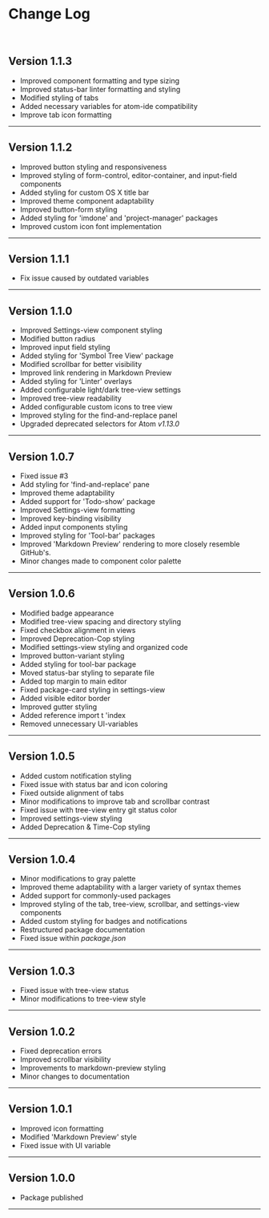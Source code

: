# Change Log
<br>  

## Version 1.1.3  

  * Improved component formatting and type sizing
  * Improved status-bar linter formatting and styling 
  * Modified styling of tabs
  * Added necessary variables for atom-ide compatibility
  * Improve tab icon formatting

--------------------------------------------------------------------------------

## Version 1.1.2  

  * Improved button styling and responsiveness
  * Improved styling of form-control, editor-container, and input-field components
  * Added styling for custom OS X title bar
  * Improved theme component adaptability
  * Improved button-form styling
  * Added styling for 'imdone' and 'project-manager' packages
  * Improved custom icon font implementation

--------------------------------------------------------------------------------

## Version 1.1.1  

  * Fix issue caused by outdated variables

--------------------------------------------------------------------------------

## Version 1.1.0  

  * Improved Settings-view component styling
  * Modified button radius
  * Improved input field styling
  * Added styling for 'Symbol Tree View' package
  * Modified scrollbar for better visibility
  * Improved link rendering in Markdown Preview
  * Added styling for 'Linter' overlays
  * Added configurable light/dark tree-view settings
  * Improved tree-view readability
  * Added configurable custom icons to tree view
  * Improved styling for the find-and-replace panel
  * Upgraded deprecated selectors for Atom *v1.13.0*

--------------------------------------------------------------------------------

## Version 1.0.7

  * Fixed issue #3
  * Add styling for 'find-and-replace' pane
  * Improved theme adaptability
  * Added support for 'Todo-show' package
  * Improved Settings-view formatting
  * Improved key-binding visibility  
  * Added input components styling
  * Improved styling for 'Tool-bar' packages
  * Improved 'Markdown Preview' rendering to more closely resemble GitHub's.
  * Minor changes made to component color palette

--------------------------------------------------------------------------------

## Version 1.0.6

  * Modified badge appearance
  * Modified tree-view spacing and directory styling
  * Fixed checkbox alignment in views
  * Improved Deprecation-Cop styling
  * Modified settings-view styling and organized code
  * Improved button-variant styling
  * Added styling for tool-bar package
  * Moved status-bar styling to separate file
  * Added top margin to main editor
  * Fixed package-card styling in settings-view
  * Added visible editor border
  * Improved gutter styling
  * Added reference import t 'index
  * Removed unnecessary UI-variables

--------------------------------------------------------------------------------

## Version 1.0.5

  * Added custom notification styling
  * Fixed issue with status bar and icon coloring
  * Fixed outside alignment of tabs
  * Minor modifications to improve tab and scrollbar contrast
  * Fixed issue with tree-view entry git status color
  * Improved settings-view styling
  * Added Deprecation & Time-Cop styling

--------------------------------------------------------------------------------

## Version 1.0.4

  * Minor modifications to gray palette  
  * Improved theme adaptability with a larger variety of syntax themes
  * Added support for commonly-used packages
  * Improved styling of the tab, tree-view, scrollbar, and settings-view components
  * Added custom styling for badges and notifications
  * Restructured package documentation
  * Fixed issue within *package.json*   

--------------------------------------------------------------------------------
## Version 1.0.3

  * Fixed issue with tree-view status
  * Minor modifications to tree-view style

--------------------------------------------------------------------------------
## Version 1.0.2

  * Fixed deprecation errors
  * Improved scrollbar visibility
  * Improvements to markdown-preview styling
  * Minor changes to documentation

--------------------------------------------------------------------------------

## Version 1.0.1

  * Improved icon formatting
  * Modified 'Markdown Preview' style
  * Fixed issue with UI variable

--------------------------------------------------------------------------------
## Version 1.0.0

  * Package published

--------------------------------------------------------------------------------
